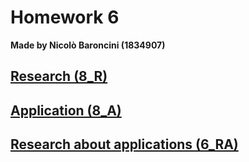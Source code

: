 # Homework 6
**Made by Nicolò Baroncini (1834907)**
## [Research (8_R)](https://bynickes.github.io/StatisticsHomeworks/homework6/8_r)
## [Application (8_A)](https://bynickes.github.io/StatisticsHomeworks/homework6/8_a)
## [Research about applications (6_RA)](https://bynickes.github.io/StatisticsHomeworks/homework6/6_ra)
